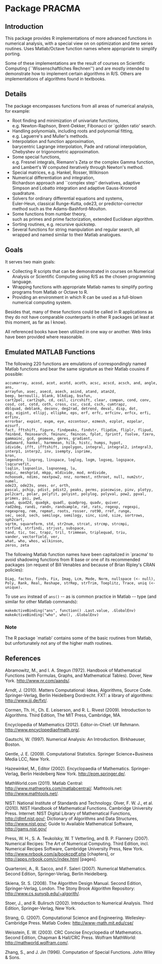 # Package PRACMA

## Introduction

This package provides R implementations of more advanced functions in
numerical analysis, with a special view on on optimization and time
series routines. Uses Matlab/Octave function names where appropriate
to simplify porting.

Some of these implementations are the result of courses on Scientific
Computing (``Wissenschaftliches Rechnen'') and are mostly intended to
demonstrate how to implement certain algorithms in R/S. Others are
implementations of algorithms found in textbooks.

## Details

The package encompasses functions from all areas of numerical analysis,
for example:

* Root finding and minimization of univariate functions,  
  e.g. Newton-Raphson, Brent-Dekker, Fibonacci or `golden ratio' search.
* Handling polynomials, including roots and polynomial fitting,  
  e.g. Laguerre's and Muller's methods.
* Interpolation and function approximation,  
  barycentric Lagrange interpolation, Pade and rational interpolation,
  Chebyshev or trigonometric approximation.
* Some special functions,  
  e.g. Fresnel integrals, Riemann's Zeta or the complex Gamma function,
  and Lambert's W computed iteratively through Newton's method.
* Special matrices, e.g. Hankel, Rosser, Wilkinson
* Numerical differentiation and integration,  
  Richardson approach and ``complex step'' derivatives, adaptive
  Simpson and Lobatto integration and adaptive Gauss-Kronrod quadrature.
* Solvers for ordinary differential equations and systems,  
  Euler-Heun, classical Runge-Kutta, ode23, or predictor-corrector method 
  such as the Adams-Bashford-Moulton.
* Some functions from number theory,  
  such as primes and prime factorization, extended Euclidean algorithm.
* Sorting routines, e.g. recursive quickstep.
* Several functions for string manipulation and regular search,
  all wrapped and named similar to their Matlab analogues.

## Goals

It serves two main goals:

* Collecting R scripts that can be demonstrated in courses on
  Numerical Analysis or Scientific Computing using R/S as the chosen
  programming language.
* Wrapping functions with appropriate Matlab names to simplify
  porting programs from Matlab or Octave to R.
* Providing an environment in which R can be used as a full-blown
  numerical computing system.

Besides that, many of these functions could be called in R applications
as they do not have comparable counterparts in other R packages (at least
at this moment, as far as I know). 

All referenced books have been utilized in one way or another.
Web links have been provided where reasonable.

## Emulated MATLAB Functions

The following 220 functions are emulations of correspondingly named Matlab 
functions and bear the same signature as their Matlab cousins if possible:

    accumarray, acosd, acot, acotd, acoth, acsc, acscd, acsch, and, angle, ans,
    arrayfun, asec, asecd, asech, asind, atand, atan2d,  
    beep, bernoulli, blank, blkdiag, bsxfun,  
    cart2pol, cart2sph, cd, ceil, circshift, clear, compan, cond, conv,  
    cosd, cot, cotd, coth, cross, csc, cscd, csch, cumtrapz,  
    dblquad, deblank, deconv, deg2rad, detrend, deval, disp, dot,  
    eig, eigint, ellipj, ellipke, eps, erf, erfc, erfcinv, erfcx, erfi, erfinv,  
    errorbar, expint, expm, eye, ezcontour, ezmesh, ezplot, ezpolar, ezsurf,  
    fact, fftshift, figure, findpeaks, findstr, flipdim, fliplr, flipud,  
    fminbnd, fminsearch, fminunc, fmincon, fplot, fprintf, fsolve, fzero,  
    gammainc, gcd, geomean, gmres, gradient,  
    hadamard, hankel, harmmean, hilb, histc, humps, hypot,  
    idivide, ifft, ifftshift, inpolygon, integral, integral2, integral3,  
    interp1, interp2, inv, isempty, isprime,  
    kron,  
    legendre, linprog, linspace, loglog, logm, logseq, logspace, lsqcurvefit,  
    lsqlin, lsqnonlin, lsqnonneg, lu,  
    magic, meshgrid, mkpp, mldivide, mod, mrdivide,  
    nchoosek, ndims, nextpow2, nnz, normest, nthroot, null, num2str, numel,  
    ode23, ode23s, ones, or, orth,  
    pascal, pchip, pdist, pdist2, peaks, perms, piecewise, pinv, plotyy,  
    pol2cart, polar, polyfit, polyint, polylog, polyval, pow2, ppval,  
    primes, psi, pwd,  
    quad, quad2d, quadgk, quadl, quadprog, quadv, quiver,  
    rad2deg, randi, randn, randsample, rat, rats, regexp, regexpi,  
    regexpreg, rem, repmat, roots, rosser, rot90, rref, runge,  
    sec, secd, sech, semilogx, semilogy, sinc, sind, size, sortrows, sph2cart,  
    sqrtm, squareform, std, str2num, strcat, strcmp, strcmpi,  
    strfind, strfindi, strjust, subspace,  
    tand, tic, toc, trapz, tril, trimmean, triplequad, triu,  
    vander, vectorfield, ver,  
    what, who, whos, wilkinson,  
    zeros, zeta

The following Matlab function names have been capitalized in `pracma' to
avoid shadowing functions from R base or one of its recommended packages
(on request of Bill Venables and because of Brian Ripley's CRAN policies):

    Diag, factos, finds, Fix, Imag, Lcm, Mode, Norm, nullspace (<- null),
    Poly, Rank, Real, Reshape, strRep, strTrim, Toeplitz, Trace, uniq (<- unique).

To use `ans` instead of `ans()` -- as is common practice in Matlab -- 
type (and similar for other Matlab commands):

    makeActiveBinding("ans", function() .Last.value, .GlobalEnv)
    makeActiveBinding("who", who(), .GlobalEnv)

### Note

The R package `matlab' contains some of the basic routines from Matlab,
but unfortunately not any of the higher math routines.

## References

  Abramowitz, M., and I. A. Stegun (1972). Handbook of Mathematical Functions
  (with Formulas, Graphs, and Mathematical Tables). Dover, New York.
  <http://www.nr.com/aands/>.

  Arndt, J. (2010). Matters Computational: Ideas, Algorithms, Source Code.
  Springer-Verlag, Berlin Heidelberg Dordrecht.
  FXT: a library of algorithms: <http://www.jjj.de/fxt/>.

  Cormen, Th. H., Ch. E. Leiserson, and R. L. Rivest (2009). Introduction
  to Algorithms. Third Edition, The MIT Press, Cambridge, MA.

  Encyclopedia of Mathematics (2012). Editor-in-Chief: Ulf Rehmann.
  <http://www.encyclopediaofmath.org/>.

  Gautschi, W. (1997). Numerical Analysis: An Introduction.
  Birkhaeuser, Boston.

  Gentle, J. E. (2009). Computational Statistics.
  Springer Science+Business Media LCC, New York.

  Hazewinkel, M., Editor (2002). Encyclopaedia of Mathematics.
  Springer-Verlag, Berlin Heidelberg New York.
  <http://eom.springer.de/>.

  MathWorld.com (2011).
  Matlab Central: <http://www.mathworks.com/matlabcentral/>.
  Mathtools.net: <http://www.mathtools.net/>.

  NIST: National Institute of Standards and Technology.
  Olver, F. W. J., et al. (2010). NIST Handbook of Mathematical Functions.
  Cambridge University Press. 
  Internet: NIST Digital Library of Mathematical Functions, 
  <http://dlmf.nist.gov/>;
  Dictionary of Algorithms and Data Structures,
  <http://www.nist.gov/>;
  Guide to Available Mathematical Software, <http://gams.nist.gov/>

  Press, W. H., S. A. Teukolsky, W. T Vetterling, and B. P. Flannery (2007).
  Numerical Recipes: The Art of Numerical Computing. Third Edition, incl.
  Numerical Recipes Software, Cambridge University Press, New York.
  <http://www.nrbook.com/a/bookcpdf.php> [chapters], or
  <http://apps.nrbook.com/c/index.html> [pages].

  Quarteroni, A., R. Sacco, and F. Saleri (2007). Numerical Mathematics.
  Second Edition, Springer-Verlag, Berlin Heidelberg.

  Skiena, St. S. (2008). The Algorithm Design Manual. Second Edition,
  Springer-Verlag, London. The Stony Brook Algorithm Repository:
  <http://www.cs.sunysb.edu/~algorith/>.

  Stoer, J., and R. Bulirsch (2002). Introduction to Numerical Analysis.
  Third Edition, Springer-Verlag, New York.

  Strang, G. (2007). Computational Science and Engineering.
  Wellesley-Cambridge Press.
  Matlab Codes: <http://www-math.mit.edu/cse/>

  Weisstein, E. W. (2003). CRC Concise Encyclopedia of Mathematics.
  Second Edition, Chapman & Hall/CRC Press.
  Wolfram MathWorld: <http://mathworld.wolfram.com/>.

  Zhang, S., and J. Jin (1996). Computation of Special Functions.
  John Wiley & Sons.
